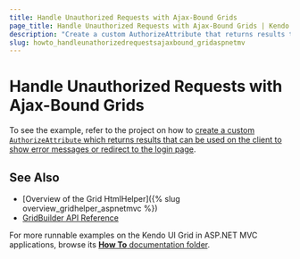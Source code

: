 ```yaml
---
title: Handle Unauthorized Requests with Ajax-Bound Grids
page_title: Handle Unauthorized Requests with Ajax-Bound Grids | Kendo UI Grid HtmlHelper
description: "Create a custom AuthorizeAttribute that returns results that can be handled on the client."
slug: howto_handleunathorizedrequestsajaxbound_gridaspnetmv
---
```


# Handle Unauthorized Requests with Ajax-Bound Grids

To see the example, refer to the project on how to [create a custom `AuthorizeAttribute` which returns results that can be used on the client to show error messages or redirect to the login page](https://github.com/telerik/ui-for-aspnet-mvc-examples/tree/master/grid/grid-handling-unauthorized-request).

## See Also

* [Overview of the Grid HtmlHelper]({% slug overview_gridhelper_aspnetmvc %})
* [GridBuilder API Reference](../../../kendo-ui/api/Kendo.Mvc.UI.Fluent/GridBuilder)

For more runnable examples on the Kendo UI Grid in ASP.NET MVC applications, browse its [**How To** documentation folder](/helpers/grid/how-to/Appearance/).
